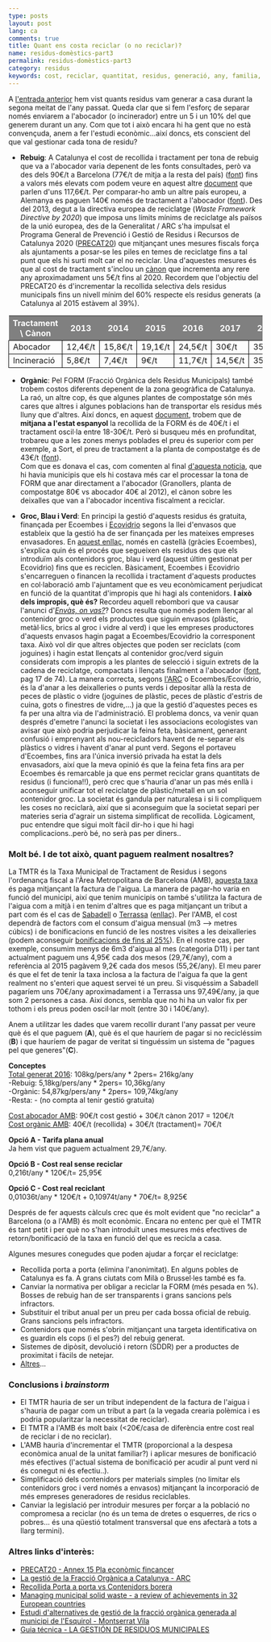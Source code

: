 ```yaml
---
type: posts
layout: post
lang: ca
comments: true
title: Quant ens costa reciclar (o no reciclar)?
name: residus-domèstics-part3
permalink: residus-domèstics-part3
category: residus
keywords: cost, reciclar, quantitat, residus, generació, any, familia, casa, rebuig, contenidor, gris, orgànic, marró, vidre, verd, plàstic, envasos, groc, paper, cartró, verd, oli, punt verd, ACR, agència, catalana, residus
---
```


A <a href="/residus-domèstics-part2">l'entrada anterior</a> hem vist quants residus vam generar a casa durant la segona meitat de l'any passat. Queda clar que si fem l'esforç de separar només enviarem a l'abocador (o incinerador) entre un 5 i un 10% del que generem durant un any. Com que tot i això encara hi ha gent que no està convençuda, anem a fer l'estudi econòmic...així doncs, ets conscient del que val gestionar cada tona de residu?<br>

+ <b>Rebuig</b>: A Catalunya el cost de recollida i tractament per tona de rebuig que va a l'abocador varia depenent de les fonts consultades, però va des dels 90€/t a Barcelona (77€/t de mitja a la resta del país) (<a href="http://www.elpuntavui.cat/article/-/458821.html" target="_blank">font</a>) fins a valors més elevats com podem veure en aquest altre <a href="http://ctesc.gencat.cat/doc/doc_85443743_1.pdf" target="_blank">document</a> que parlen d'uns 117,6€/t. Per comparar-ho amb un altre país europeu, a Alemanya es paguen 140€ només de tractament a l'abocador (<a href="http://www.cilma.cat/wp-content/uploads/2014/03/Presentaci%C3%B3-PRECAT20_PINFRECAT20_10022014_sessions-territorials_vfinal_Manresa.pdf" target="_blank">font</a>). Des del 2013, degut a la directiva europea de reciclatge (<i>Waste Framework Directive by 2020</i>) que imposa uns límits mínims de reciclatge als països de la unió europea, des de la Generalitat / ARC s'ha impulsat el Programa General de Prevenció i Gestió de Residus i Recursos de Catalunya 2020 (<a href="http://www20.gencat.cat/docs/arc/Home/Ambits%20dactuacio/Planificacio/PROCAT20/PRECAT20.pdf" target="_blank">PRECAT20</a>) que mitjançant unes mesures fiscals força als ajuntaments a posar-se les piles en temes de reciclatge fins a tal punt que els hi surti molt car el no reciclar. Una d'aquestes mesures és que al cost de tractament s'inclou un <a href="http://residus.gencat.cat/web/.content/home/ambits_dactuacio/planificacio/precat20_novembre15/annexos_1_19/Annex-15-Pla-economic-financer_sigov.pdf" target="_blank">cànon</a> que incrementa any rere any aproximadament uns 5€/t fins al 2020. Recordem que l'objectiu del PRECAT20 és d'incrementar  la  recollida  selectiva dels  residus  municipals  fins  un  nivell  mínim del 60% respecte els residus generats (a Catalunya al 2015 estàvem al 39%).<br>

<table cellspacing="0" border="0">
 <thead>
    <tr bgcolor="gray">
      <th><font color="white">Tractament \ Cànon</font></th>
      <th><font color="white">2013</font></th>
      <th><font color="white">2014</font></th>
      <th><font color="white">2015</font></th>
      <th><font color="white">2016</font></th>
      <th><font color="white">2017</font></th>
      <th><font color="white">2018</font></th>
      <th><font color="white">2019</font></th>
      <th><font color="white">2020</font></th>
    </tr>
 </thead>
<tbody>
<tr>
  <td style="border-top: 1px solid #000000; border-bottom: 1px solid #000000; border-left: 1px solid #000000; border-right: 1px solid #000000" align="left">Abocador</td>
  <td style="border-top: 1px solid #000000; border-bottom: 1px solid #000000; border-left: 1px solid #000000; border-right: 1px solid #000000" align="left">12,4€/t</td>
  <td style="border-top: 1px solid #000000; border-bottom: 1px solid #000000; border-left: 1px solid #000000; border-right: 1px solid #000000" align="left">15,8€/t</td>
  <td style="border-top: 1px solid #000000; border-bottom: 1px solid #000000; border-left: 1px solid #000000; border-right: 1px solid #000000" align="left">19,1€/t</td>
  <td style="border-top: 1px solid #000000; border-bottom: 1px solid #000000; border-left: 1px solid #000000; border-right: 1px solid #000000" align="left">24,5€/t</td>
  <td style="border-top: 1px solid #000000; border-bottom: 1px solid #000000; border-left: 1px solid #000000; border-right: 1px solid #000000" align="left">30€/t</td>
  <td style="border-top: 1px solid #000000; border-bottom: 1px solid #000000; border-left: 1px solid #000000; border-right: 1px solid #000000" align="left">35,6€/t</td>
  <td style="border-top: 1px solid #000000; border-bottom: 1px solid #000000; border-left: 1px solid #000000; border-right: 1px solid #000000" align="left">41,3€/t</td>
  <td style="border-top: 1px solid #000000; border-bottom: 1px solid #000000; border-left: 1px solid #000000; border-right: 1px solid #000000" align="left">47,1€/t</td>
</tr>
<tr>
  <td style="border-top: 1px solid #000000; border-bottom: 1px solid #000000; border-left: 1px solid #000000; border-right: 1px solid #000000" align="left">Incineració</td>
  <td style="border-top: 1px solid #000000; border-bottom: 1px solid #000000; border-left: 1px solid #000000; border-right: 1px solid #000000" align="left">5,8€/t</td>
  <td style="border-top: 1px solid #000000; border-bottom: 1px solid #000000; border-left: 1px solid #000000; border-right: 1px solid #000000" align="left">7,4€/t</td>
  <td style="border-top: 1px solid #000000; border-bottom: 1px solid #000000; border-left: 1px solid #000000; border-right: 1px solid #000000" align="left">9€/t</td>
  <td style="border-top: 1px solid #000000; border-bottom: 1px solid #000000; border-left: 1px solid #000000; border-right: 1px solid #000000" align="left">11,7€/t</td>
  <td style="border-top: 1px solid #000000; border-bottom: 1px solid #000000; border-left: 1px solid #000000; border-right: 1px solid #000000" align="left">14,5€/t</td>
  <td style="border-top: 1px solid #000000; border-bottom: 1px solid #000000; border-left: 1px solid #000000; border-right: 1px solid #000000" align="left">35,6€/t</td>
  <td style="border-top: 1px solid #000000; border-bottom: 1px solid #000000; border-left: 1px solid #000000; border-right: 1px solid #000000" align="left">41,3€/t</td>
  <td style="border-top: 1px solid #000000; border-bottom: 1px solid #000000; border-left: 1px solid #000000; border-right: 1px solid #000000" align="left">47,1€/t</td>
</tr>
</tbody>
</table>


+ <b>Orgànic</b>: Pel FORM (Fracció Orgànica dels Residus Municipals) també trobem costos diferents depenent de la zona geogràfica de Catalunya. La raó, un altre cop, és que algunes plantes de compostatge són més cares que altres i algunes poblacions han de transportar els residus més lluny que d'altres. Així doncs, en aquest <a href="http://ctesc.gencat.cat/doc/doc_85443743_1.pdf" target="_blank">document</a>, trobem que de <b>mitjana a l'estat espanyol</b> la recollida de la FORM és de 40€/t i el tractament oscil·la entre 18-30€/t. Però si busqueu més en profunditat, trobareu que a les zones menys poblades el preu és superior com per exemple, a Sort, el preu de tractament a la planta de compostatge és de 43€/t (<a href="http://residus.gencat.cat/web/.content/home/ambits_dactuacio/recollida_selectiva/residus_municipals/materia_organica__form_-_fv/jornades__estudis_i_enllacos/Compostarc_2015/2015-10-14-Francesc-Giro.pdf" target="_blank">font</a>).<br>
Com que es donava el cas, com comenten al final <a href="http://www.elpuntavui.cat/article/4-economia/18-economia/589712-buscar-lexcelmlencia-al-cubell-de-la-brossa.html" target="_blank">d'aquesta noticia</a>, que hi havia municipis que els hi costava més car el processar la tona de FORM que anar directament a l'abocador (Granollers, planta de compostatge 80€ vs abocador 40€ al 2012), el cànon sobre les deixalles que van a l'abocador incentiva fiscalment a reciclar.<br>
<!--more-->

+ <b>Groc, Blau i Verd</b>: En principi la gestió d'aquests residus és gratuita, finançada per Ecoembes i <a href="https://es.wikipedia.org/wiki/Ecovidrio" target="_blank">Ecovidrio</a> segons la llei d'envasos que estableix que la gestió ha de ser finançada per les mateixes empreses envasadores. En <a href="https://www.ecoembes.com/es/ciudadanos/envases-y-proceso-reciclaje/proceso-recogida-seleccion-reciclaje" target="_blank">aquest enllaç</a>, només en castellà (gràcies Ecoembes), s'explica quin és el procés que segueixen els residus des que els introduïm als contenidors groc, blau i verd (aquest últim gestionat per Ecovidrio) fins que es reciclen. Bàsicament, Ecoembes i Ecovidrio s'encarreguen o financen la recollida i tractament d'aquests productes en col·laboració amb l'ajuntament que es veu econòmicament perjudicat en funció de la quantitat d'impropis que hi hagi als contenidors. 
<b>I això dels impropis, què és?</b> Recordeu aquell rebombori que va causar l'anunci d'<a href="https://www.youtube.com/watch?v=5MzQx8V9noc" target="_blank"><i>Envàs, on vas?</i></a>? Doncs resulta que només podem llençar al contenidor groc o verd els productes que siguin envasos (plàstic, metàl·lics, brics al groc i vidre al verd) i que les empreses productores d'aquests envasos hagin pagat a Ecoembes/Ecovidrio la corresponent taxa. Això vol dir que altres objectes que poden ser reciclats (com joguines) i hagin estat llençats al contenidor groc/verd siguin considerats com impropis a les plantes de selecció i siguin extrets de la cadena de reciclatge, compactats i llençats finalment a l'abocador (<a href="https://www.ecoembes.com/sites/default/files/archivos_estudios_idi/plantas-de-seleccion-de-envases-ligeros.pdf" target="_blank">font</a>, pag 17 de 74). La manera correcta, segons <a href="http://residus.gencat.cat/ca/ambits_dactuacio/recollida_selectiva/preguntes/" target="_blank">l'ARC</a> o Ecoembes/Ecovidrio, és la d'anar a les deixalleries o punts verds i depositar allà la resta de peces de plàstic o vidre (joguines de plàstic, peces de plàstic d'estris de cuina, gots o finestres de vidre,...) ja que la gestió d'aquestes peces es fa per una altra via de l'administració. El problema doncs, va venir quan després d'emetre l'anunci la societat i les associacions ecologistes van avisar que això podria perjudicar la feina feta, bàsicament, generant confusió i emprenyant als nou-recicladors havent de re-separar els plàstics o vidres i havent d'anar al punt verd. Segons el portaveu d'Ecoembes, fins ara l'única inversió privada ha estat la dels envasadors, així que la meva opinió és que la feina feta fins ara per Ecoembes és remarcable ja que ens permet reciclar grans quantitats de residus (i funciona!!), però crec que s'hauria d'anar un pas més enllà i aconseguir unificar tot el reciclatge de plàstic/metall en un sol contenidor groc. La societat és gandula per naturalesa i si li compliquem les coses no reciclarà, així que si aconseguim que la societat separi per materies seria d'agrair un sistema simplificat de recollida. Lògicament, puc entendre que sigui molt fàcil dir-ho i que hi hagi complicacions..però bé, no serà pas per diners..<br>


### Molt bé. I de tot això, quant paguem realment nosaltres?

La TMTR és la Taxa Municipal de Tractament de Residus i segons l'ordenança fiscal a l'Àrea Metropolitana de Barcelona (AMB), <a href="http://www.amb.cat/web/medi-ambient/gestio-i-organitzacio/taxa-metropolitana-de-tractament-de-residus" target="_blank">aquesta taxa</a> és paga mitjançant la factura de l'aigua. La manera de pagar-ho varia en funció del municipi, així que tenim municipis on també s'utilitza la factura de l'aigua com a mitjà i en tenim d'altres que es paga mitjançant un tribut a part com és el cas de <a href="http://ca.sabadell.cat/tramits/p/taxaresidus_cat.asp" target="_blank">Sabadell</a> o <a href="https://aoberta.terrassa.cat/documents/normativa426711521.pdf?iddoc=426711521&idrel=008522" target="_blank">Terrassa</a> (<a href="https://aoberta.terrassa.cat/normativa/detallNormativa.jsp?id=01517" target="_blank">enllaç</a>). Per l'AMB, el cost dependrà de factors com el consum d'aigua mensual (m3 --> metres cúbics) i de bonificacions en funció de les nostres visites a les deixalleries (podem aconseguir <a href="http://www.amb.cat/documents/11696/5939179/ORD_TMTR.pdf/ee3a30a7-fd40-412e-a471-df624cf83f35" target="_blank">bonificacions de fins al 25%</a>). En el nostre cas, per exemple, consumim menys de 6m3 d'aigua al mes (categoria D11) i per tant actualment paguem uns 4,95€ cada dos mesos (29,7€/any), com a referència al 2015 pagàvem 9,2€ cada dos mesos (55,2€/any). El meu parer és que el fet de tenir la taxa inclosa a la factura de l'aigua fa que la gent realment no s'enteri que aquest servei té un preu. Si visquéssim a Sabadell pagaríem uns 70€/any aproximadament i a Terrassa uns 97,49€/any, ja que som 2 persones a casa. Així doncs, sembla que no hi ha un valor fix per tothom i els preus poden oscil·lar molt (entre 30 i 140€/any).<br>

Anem a utilitzar les dades que varem recollir durant l'any passat per veure què és el que paguem (<b>A</b>), què és el que hauríem de pagar si no recicléssim (<b>B</b>) i que hauríem de pagar de veritat si tinguéssim un sistema de "pagues pel que generes"(<b>C</b>).<br>

<b>Conceptes</b><br>
<u><a href="/residus-domèstics-part2">Total generat 2016</a></u>: 108kg/pers/any * 2pers= 216kg/any<br>
-Rebuig: 5,18kg/pers/any * 2pers= 10,36kg/any<br>
-Orgànic: 54,87kg/pers/any * 2pers= 109,74kg/any<br>
-Resta: - (no compta al tenir gestió gratuita)<br>

<u>Cost abocador AMB</u>: 90€/t cost gestió + 30€/t cànon 2017 = 120€/t<br>
<u>Cost orgànic AMB</u>: 40€/t (recollida) + 30€/t (tractament)= 70€/t<br>

<b>Opció A - Tarifa plana anual</b><br>
Ja hem vist que paguem actualment 29,7€/any.<br>

<b>Opció B - Cost real sense reciclar</b><br>
0,216t/any * 120€/t= 25,95€<br>

<b>Opció C - Cost real reciclant</b><br>
0,01036t/any * 120€/t + 0,10974t/any * 70€/t= 8,925€<br>

Després de fer aquests càlculs crec que és molt evident que "no reciclar" a Barcelona (o a l'AMB) és molt econòmic. Encara no entenc per què el TMTR és tant petit i per què no s'han introduït unes mesures més efectives de retorn/bonificació de la taxa en funció del que es recicla a casa.<br>

Algunes mesures conegudes que poden ajudar a forçar el reciclatge:<br>

- Recollida porta a porta (elimina l'anonimitat). En alguns pobles de Catalunya es fa. A grans ciutats com Milà o Brussel·les també es fa.<br>
- Canviar la normativa per obligar a reciclar la FORM (més pesada en %). Bosses de rebuig han de ser transparents i grans sancions pels infractors.<br>
- Substituir el tribut anual per un preu per cada bossa oficial de rebuig. Grans sancions pels infractors.<br>
- Contenidors que només s'obrin mitjançant una targeta identificativa on es guardin els cops (i el pes?) del rebuig generat.<br>
- Sistemes de dipòsit, devolució i retorn (SDDR) per a productes de proximitat i fàcils de netejar.<br>
- <a href="http://opcions.org/blog/nou-opcions-sobre-residus" target="_blank">Altres</a>...<br>

### Conclusions i <i>brainstorm</i>
- El TMTR hauria de ser un tribut independent de la factura de l'aigua i s'hauria de pagar com un tribut a part (a la vegada crearia polèmica i es podria popularitzar la necessitat de reciclar).<br>
- El TMTR a l'AMB és molt baix (<20€/casa de diferència entre cost real de reciclar i de no reciclar).<br>
- L'AMB hauria d'incrementar el TMTR (proporcional a la despesa econòmica anual de la unitat familiar?) i aplicar mesures de bonificació més efectives (l'actual sistema de bonificació per acudir al punt verd ni és conegut ni és efectiu..).<br>
- Simplificació dels contenidors per materials simples (no limitar els contenidors groc i verd només a envasos) mitjançant la incorporació de més empreses generadores de residus reciclables.<br>
- Canviar la legislació per introduir mesures per forçar a la població no compromesa a reciclar (no és un tema de dretes o esquerres, de rics o pobres... és una qüestió totalment transversal que ens afectarà a tots a llarg termini).<br>


### Altres links d'interès:<br>

+ <a href="http://residus.gencat.cat/web/.content/home/ambits_dactuacio/planificacio/precat20_novembre15/annexos_1_19/Annex-15-Pla-economic-financer_sigov.pdf" target="_blank">PRECAT20 - Annex 15 Pla econòmic fincancer</a><br>
+ <a href="http://residus.gencat.cat/web/.content/home/ambits_dactuacio/recollida_selectiva/residus_municipals/materia_organica__form_-_fv/jornades__estudis_i_enllacos/Compostarc_2015/taula_1/2015-10-14-Informe-qualitat-i-quantitat-de-la-RS-FORM.pdf" target="_blank">La gestió de la Fracció Orgànica a Catalunya - ARC</a> <br>
+ <a href="http://www.portaaporta.cat/documents/arxiu_portaaporta_153.pdf" target="_blank"> Recollida Porta a porta vs Contenidors borera</a> <br>
+ <a href="http://www.eea.europa.eu/publications/managing-municipal-solid-waste" target="_blank">Managing municipal solid waste - a review of achievements in 32 European countries</a> <br>
+ <a href="http://dspace.uvic.cat/bitstream/handle/10854/3283/trealu_a2014_vila_montserrat_estudi_alternatives_gestio.pdf?sequence=1&isAllowed=y" target="_blank">Estudi d'alternatives de gestió de la fracció orgànica generada al municipi de l'Esquirol - Montserrat Vila</a><br>
+ <a href="http://www.ayto-fuenlabrada.es/recursos/doc/SC/Medio_ambiente/47309_2652652016141950.pdf" target="_blank">Guia técnica - LA GESTIÓN DE RESIDUOS MUNICIPALES</a>
